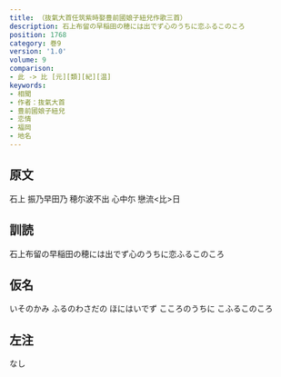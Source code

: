 ```yaml
---
title: （抜氣大首任筑紫時娶豊前國娘子紐兒作歌三首）
description: 石上布留の早稲田の穂には出でず心のうちに恋ふるこのころ
position: 1768
category: 巻9
version: '1.0'
volume: 9
comparison:
- 此 -> 比 [元][類][紀][温]
keywords:
- 相聞
- 作者：抜氣大首
- 豊前國娘子紐兒
- 恋情
- 福岡
- 地名
---
```


## 原文

石上 振乃早田乃 穂尓波不出 心中尓 戀流<比>日

## 訓読

石上布留の早稲田の穂には出でず心のうちに恋ふるこのころ

## 仮名

いそのかみ ふるのわさだの ほにはいでず こころのうちに こふるこのころ

## 左注

なし

